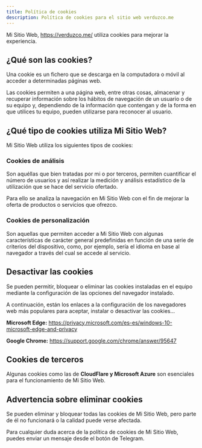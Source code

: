 ```yaml
---
title: Política de cookies
description: Política de cookies para el sitio web verduzco.me
---
```


Mi Sitio Web, https://verduzco.me/ utiliza cookies para mejorar la experiencia.  

## ¿Qué son las cookies?  

Una cookie es un fichero que se descarga en la computadora o móvil al acceder a determinadas páginas web.  

Las cookies permiten a una página web, entre otras cosas, almacenar y recuperar información sobre los hábitos de navegación de un usuario o de su equipo y, dependiendo de la información que contengan y de la forma en que utilices tu equipo, pueden utilizarse para reconocer al usuario.  

## ¿Qué tipo de cookies utiliza Mi Sitio Web?  

Mi Sitio Web utiliza los siguientes tipos de cookies:  

### Cookies de análisis

Son aquéllas que bien tratadas por mi o por terceros, permiten cuantificar el número de usuarios y así realizar la medición y análisis estadístico de la utilización que se hace del servicio ofertado.  

Para ello se analiza la navegación en Mi Sitio Web con el fin de mejorar la oferta de productos o servicios que ofrezco.  

### Cookies de personalización

Son aquellas que permiten acceder a Mi Sitio Web con algunas características de carácter general predefinidas en función de una serie de criterios del dispositivo, como, por ejemplo, sería el idioma en base al navegador a través del cual se accede al servicio.  

## Desactivar las cookies

Se pueden permitir, bloquear o eliminar las cookies instaladas en el equipo mediante la configuración de las opciones del navegador instalado.  

A continuación, están los enlaces a la configuración de los navegadores web más populares para aceptar, instalar o desactivar las cookies...  

**Microsoft Edge:** https://privacy.microsoft.com/es-es/windows-10-microsoft-edge-and-privacy  

**Google Chrome:** https://support.google.com/chrome/answer/95647  

## Cookies de terceros

Algunas cookies como las de **CloudFlare y Microsoft Azure** son esenciales para el funcionamiento de Mi Sitio Web. 

## Advertencia sobre eliminar cookies

Se pueden eliminar y bloquear todas las cookies de Mi Sitio Web, pero parte de él no funcionará o la calidad puede verse afectada.  

Para cualquier duda acerca de la política de cookies de Mi Sitio Web, puedes enviar un mensaje desde el botón de Telegram. 